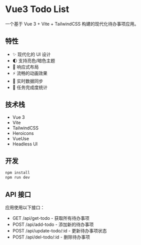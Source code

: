 # Vue3 Todo List

一个基于 Vue 3 + Vite + TailwindCSS 构建的现代化待办事项应用。

## 特性

- ✨ 现代化的 UI 设计
- 🌓 支持亮色/暗色主题
- 📱 响应式布局
- ⚡️ 流畅的动画效果
- 🔄 实时数据同步
- 🎯 任务完成度统计

## 技术栈

- Vue 3
- Vite
- TailwindCSS
- Heroicons
- VueUse
- Headless UI

## 开发

```bash
npm install
npm run dev
```

## API 接口

应用使用以下接口：
- GET /api/get-todo - 获取所有待办事项
- POST /api/add-todo - 添加新的待办事项
- POST /api/update-todo/:id - 更新待办事项状态
- POST /api/del-todo/:id - 删除待办事项

